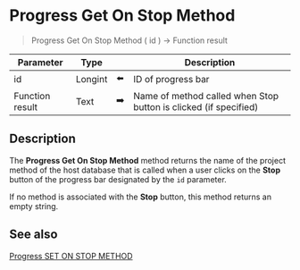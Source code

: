 # Progress Get On Stop Method

> Progress Get On Stop Method ( id ) -> Function result

| Parameter | Type |     | Description |
| --- | --- | --- | --- |
| id  | Longint | ⬅️ | ID of progress bar |
| Function result | Text | ➡️ | Name of method called when Stop button is clicked (if specified) |
## Description

The **Progress Get On Stop Method** method returns the name of the project method of the host database that is called when a user clicks on the **Stop** button of the progress bar designated by the `id` parameter.

If no method is associated with the **Stop** button, this method returns an empty string.

## See also

[Progress SET ON STOP METHOD](Progress%20SET%20ON%20STOP%20METHOD.md)

